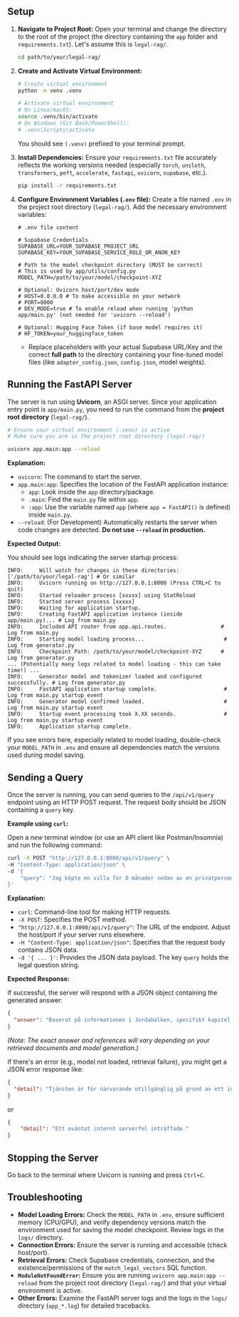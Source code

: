 ## Setup

1.  **Navigate to Project Root:**
    Open your terminal and change the directory to the root of the project (the directory containing the `app` folder and `requirements.txt`). Let's assume this is `legal-rag/`.
    ```bash
    cd path/to/your/legal-rag/
    ```

2.  **Create and Activate Virtual Environment:**
    ```bash
    # Create virtual environment
    python -m venv .venv

    # Activate virtual environment
    # On Linux/macOS:
    source .venv/bin/activate
    # On Windows (Git Bash/PowerShell):
    # .venv\Scripts\activate
    ```
    You should see `(.venv)` prefixed to your terminal prompt.

3.  **Install Dependencies:**
    Ensure your `requirements.txt` file accurately reflects the working versions needed (especially `torch`, `unsloth`, `transformers`, `peft`, `accelerate`, `fastapi`, `uvicorn`, `supabase`, etc.).
    ```bash
    pip install -r requirements.txt
    ```

4.  **Configure Environment Variables (`.env` file):**
    Create a file named `.env` in the project root directory (`legal-rag/`). Add the necessary environment variables:
    ```dotenv
    # .env file content

    # Supabase Credentials
    SUPABASE_URL=YOUR_SUPABASE_PROJECT_URL
    SUPABASE_KEY=YOUR_SUPABASE_SERVICE_ROLE_OR_ANON_KEY

    # Path to the model checkpoint directory (MUST be correct)
    # This is used by app/utils/config.py
    MODEL_PATH=/path/to/your/model/checkpoint-XYZ

    # Optional: Uvicorn host/port/dev mode
    # HOST=0.0.0.0 # To make accessible on your network
    # PORT=8000
    # DEV_MODE=true # To enable reload when running 'python app/main.py' (not needed for 'uvicorn --reload')

    # Optional: Hugging Face Token (if base model requires it)
    # HF_TOKEN=your_huggingface_token
    ```
    *   Replace placeholders with your actual Supabase URL/Key and the correct **full path** to the directory containing your fine-tuned model files (like `adapter_config.json`, `config.json`, model weights).

## Running the FastAPI Server

The server is run using **Uvicorn**, an ASGI server. Since your application entry point is `app/main.py`, you need to run the command from the **project root directory** (`legal-rag/`).

```bash
# Ensure your virtual environment (.venv) is active
# Make sure you are in the project root directory (legal-rag/)

uvicorn app.main:app --reload
```

**Explanation:**

*   `uvicorn`: The command to start the server.
*   `app.main:app`: Specifies the location of the FastAPI application instance:
    *   `app`: Look inside the `app` directory/package.
    *   `.main`: Find the `main.py` file within `app`.
    *   `:app`: Use the variable named `app` (where `app = FastAPI()` is defined) inside `main.py`.
*   `--reload`: (For Development) Automatically restarts the server when code changes are detected. **Do not use `--reload` in production.**

**Expected Output:**

You should see logs indicating the server startup process:

```
INFO:     Will watch for changes in these directories: ['/path/to/your/legal-rag'] # Or similar
INFO:     Uvicorn running on http://127.0.0.1:8000 (Press CTRL+C to quit)
INFO:     Started reloader process [xxxxx] using StatReload
INFO:     Started server process [xxxxx]
INFO:     Waiting for application startup.
INFO:     Creating FastAPI application instance (inside app/main.py)... # Log from main.py
INFO:     Included API router from app.api.routes.                 # Log from main.py
INFO:     Starting model loading process...                         # Log from generator.py
INFO:     Checkpoint Path: /path/to/your/model/checkpoint-XYZ      # Log from generator.py
... (Potentially many logs related to model loading - this can take time!) ...
INFO:     Generator model and tokenizer loaded and configured successfully. # Log from generator.py
INFO:     FastAPI application startup complete.                     # Log from main.py startup event
INFO:     Generator model confirmed loaded.                         # Log from main.py startup event
INFO:     Startup event processing took X.XX seconds.               # Log from main.py startup event
INFO:     Application startup complete.
```
If you see errors here, especially related to model loading, double-check your `MODEL_PATH` in `.env` and ensure all dependencies match the versions used during model saving.

## Sending a Query

Once the server is running, you can send queries to the `/api/v1/query` endpoint using an HTTP POST request. The request body should be JSON containing a `query` key.

**Example using `curl`:**

Open a *new* terminal window (or use an API client like Postman/Insomnia) and run the following command:

```bash
curl -X POST "http://127.0.0.1:8000/api/v1/query" \
-H "Content-Type: application/json" \
-d '{
    "query": "Jag köpte en villa för 8 månader sedan av en privatperson. Nu har jag upptäckt omfattande mögel i källaren som varken säljaren informerade om eller som kunde upptäckas vid en noggrann besiktning innan köpet. Vilka rättigheter har jag enligt Jordabalken? Kan jag kräva prisavdrag, skadestånd, eller till och med häva köpet?"
}'
```

**Explanation:**

*   `curl`: Command-line tool for making HTTP requests.
*   `-X POST`: Specifies the POST method.
*   `"http://127.0.0.1:8000/api/v1/query"`: The URL of the endpoint. Adjust the host/port if your server runs elsewhere.
*   `-H "Content-Type: application/json"`: Specifies that the request body contains JSON data.
*   `-d '{ ... }'`: Provides the JSON data payload. The key `query` holds the legal question string.

**Expected Response:**

If successful, the server will respond with a JSON object containing the generated answer:

```json
{
  "answer": "Baserat på informationen i Jordabalken, specifikt kapitel 4 § 19 om fel i fastighet, har du som köpare vissa rättigheter om ett dolt fel upptäcks... [Rest of the generated answer based on retrieved context and LLM generation] ...\n\nReferenser:\n[1] Jordabalken - 4 kap. § 19 (Källa: https://lagen.nu/1970:994#K4P19S1)\n[2] Jordabalken - 4 kap. § 12 (Källa: https://lagen.nu/1970:994#K4P12S1)\n[3] Jordabalken - 4 kap. § 19a (Källa: https://lagen.nu/1970:994#K4P19aS1)"
}
```
*(Note: The exact answer and references will vary depending on your retrieved documents and model generation.)*

If there's an error (e.g., model not loaded, retrieval failure), you might get a JSON error response like:
```json
{
  "detail": "Tjänsten är för närvarande otillgänglig på grund av ett internt fel i behandlingen."
}
```
or
```json
{
    "detail": "Ett oväntat internt serverfel inträffade."
}
```

## Stopping the Server

Go back to the terminal where Uvicorn is running and press `Ctrl+C`.

## Troubleshooting

*   **Model Loading Errors:** Check the `MODEL_PATH` in `.env`, ensure sufficient memory (CPU/GPU), and verify dependency versions match the environment used for saving the model checkpoint. Review logs in the `logs/` directory.
*   **Connection Errors:** Ensure the server is running and accessible (check host/port).
*   **Retrieval Errors:** Check Supabase credentials, connection, and the existence/permissions of the `match_legal_vectors` SQL function.
*   **`ModuleNotFoundError`:** Ensure you are running `uvicorn app.main:app --reload` from the project root directory (`legal-rag/`) and that your virtual environment is active.
*   **Other Errors:** Examine the FastAPI server logs and the logs in the `logs/` directory (`app_*.log`) for detailed tracebacks.
